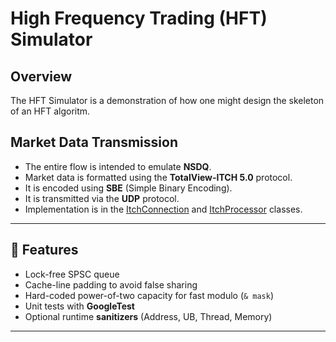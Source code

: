 # High Frequency Trading (HFT) Simulator

## Overview

The HFT Simulator is a demonstration of how one might design the skeleton of an HFT algoritm.

## Market Data Transmission
- The entire flow is intended to emulate **NSDQ**.
- Market data is formatted using the **TotalView-ITCH 5.0** protocol.
- It is encoded using **SBE** (Simple Binary Encoding).
- It is transmitted via the **UDP** protocol.
- Implementation is in the <u>ItchConnection</u> and <u>ItchProcessor</u> classes.


---

## 🚀 Features
- Lock-free SPSC queue
- Cache-line padding to avoid false sharing
- Hard-coded power-of-two capacity for fast modulo (`& mask`)
- Unit tests with **GoogleTest**
- Optional runtime **sanitizers** (Address, UB, Thread, Memory)

---